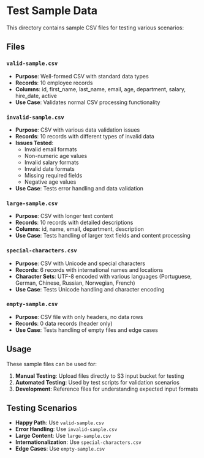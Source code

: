 # Test Sample Data

This directory contains sample CSV files for testing various scenarios:

## Files

### `valid-sample.csv`
- **Purpose**: Well-formed CSV with standard data types
- **Records**: 10 employee records
- **Columns**: id, first_name, last_name, email, age, department, salary, hire_date, active
- **Use Case**: Validates normal CSV processing functionality

### `invalid-sample.csv`
- **Purpose**: CSV with various data validation issues
- **Records**: 10 records with different types of invalid data
- **Issues Tested**:
  - Invalid email formats
  - Non-numeric age values
  - Invalid salary formats
  - Invalid date formats
  - Missing required fields
  - Negative age values
- **Use Case**: Tests error handling and data validation

### `large-sample.csv`
- **Purpose**: CSV with longer text content
- **Records**: 10 records with detailed descriptions
- **Columns**: id, name, email, department, description
- **Use Case**: Tests handling of larger text fields and content processing

### `special-characters.csv`
- **Purpose**: CSV with Unicode and special characters
- **Records**: 6 records with international names and locations
- **Character Sets**: UTF-8 encoded with various languages (Portuguese, German, Chinese, Russian, Norwegian, French)
- **Use Case**: Tests Unicode handling and character encoding

### `empty-sample.csv`
- **Purpose**: CSV file with only headers, no data rows
- **Records**: 0 data records (header only)
- **Use Case**: Tests handling of empty files and edge cases

## Usage

These sample files can be used for:

1. **Manual Testing**: Upload files directly to S3 input bucket for testing
2. **Automated Testing**: Used by test scripts for validation scenarios
3. **Development**: Reference files for understanding expected input formats

## Testing Scenarios

- **Happy Path**: Use `valid-sample.csv`
- **Error Handling**: Use `invalid-sample.csv`
- **Large Content**: Use `large-sample.csv` 
- **Internationalization**: Use `special-characters.csv`
- **Edge Cases**: Use `empty-sample.csv`